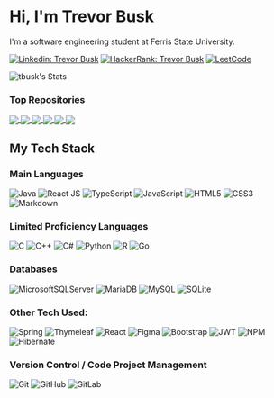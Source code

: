 <h1>Hi, I'm Trevor Busk</h1>

I'm a software engineering student at Ferris State University.

[![Linkedin: Trevor Busk](https://img.shields.io/badge/-Trevor%20Busk-blue?style=for-the-badge&logo=Linkedin&logoColor=white&link=https://www.linkedin.com/in/trevor-busk/)](https://www.linkedin.com/in/trevor-busk/)
[![HackerRank: Trevor Busk](https://img.shields.io/badge/-Hackerrank-2EC866?style=for-the-badge&logo=HackerRank&logoColor=white&link=https://www.hackerrank.com/profile/buskt/)](https://www.hackerrank.com/profile/buskt/)
[![LeetCode](https://img.shields.io/badge/LeetCode-000000?style=for-the-badge&logo=LeetCode&logoColor=#d16c06&link=https://leetcode.com/tbusk/)](https://leetcode.com/tbusk/)

![tbusk's Stats](https://github-readme-stats.vercel.app/api?username=tbusk&theme=buefy&show_icons=true&hide_border=false&count_private=true)

<h3>Top Repositories</h3>

<a href="https://github.com/tbusk/admin-example-front">
  <img align="center" src="https://github-readme-stats.vercel.app/api/pin/?username=tbusk&repo=admin-example-front&theme=buefy" />
</a>
<a href="https://github.com/tbusk/admin-example-back">
  <img align="center" src="https://github-readme-stats.vercel.app/api/pin/?username=tbusk&repo=admin-example-back&theme=buefy" />
</a>
<a href="https://github.com/tbusk/LibraryApp">
  <img align="center" src="https://github-readme-stats.vercel.app/api/pin/?username=tbusk&repo=LibraryApp&theme=buefy" />
</a>
<a href="https://github.com/tbusk/Nutrition-Tracker">
  <img align="center" src="https://github-readme-stats.vercel.app/api/pin/?username=tbusk&repo=Nutrition-Tracker&theme=buefy" />
</a>
<a href="https://github.com/tbusk/Mazerunners">
  <img align="center" src="https://github-readme-stats.vercel.app/api/pin/?username=tbusk&repo=Mazerunners&theme=buefy" />
</a>
<a href="https://github.com/tbusk/Ecommerce-WebApp">
  <img align="center" src="https://github-readme-stats.vercel.app/api/pin/?username=tbusk&repo=Ecommerce-WebApp&theme=buefy" />
</a>

<h2>My Tech Stack</h2>

<h3>Main Languages</h3>

![Java](https://img.shields.io/badge/java-%23ED8B00.svg?style=for-the-badge&logo=openjdk&logoColor=white)
![React JS](https://img.shields.io/badge/-ReactJS-61DAFB?logo=react&logoColor=white&style=for-the-badge)
![TypeScript](https://img.shields.io/badge/typescript-%23007ACC.svg?style=for-the-badge&logo=typescript&logoColor=white)
![JavaScript](https://img.shields.io/badge/javascript-%23323330.svg?style=for-the-badge&logo=javascript&logoColor=%23F7DF1E)
![HTML5](https://img.shields.io/badge/html5-%23E34F26.svg?style=for-the-badge&logo=html5&logoColor=white)
![CSS3](https://img.shields.io/badge/css3-%231572B6.svg?style=for-the-badge&logo=css3&logoColor=white)
![Markdown](https://img.shields.io/badge/markdown-%23000000.svg?style=for-the-badge&logo=markdown&logoColor=white)

<h3>Limited Proficiency Languages</h3>

![C](https://img.shields.io/badge/c-%2300599C.svg?style=for-the-badge&logo=c&logoColor=white)
![C++](https://img.shields.io/badge/c++-%2300599C.svg?style=for-the-badge&logo=c%2B%2B&logoColor=white)
![C#](https://img.shields.io/badge/c%23-%23239120.svg?style=for-the-badge&logo=csharp&logoColor=white)
![Python](https://img.shields.io/badge/python-3670A0?style=for-the-badge&logo=python&logoColor=ffdd54)
![R](https://img.shields.io/badge/r-%23276DC3.svg?style=for-the-badge&logo=r&logoColor=white)
![Go](https://img.shields.io/badge/go-%2300ADD8.svg?style=for-the-badge&logo=go&logoColor=white)


<h3>Databases</h3>

![MicrosoftSQLServer](https://img.shields.io/badge/Microsoft%20SQL%20Server-CC2927?style=for-the-badge&logo=microsoft%20sql%20server&logoColor=white)
![MariaDB](https://img.shields.io/badge/MariaDB-003545?style=for-the-badge&logo=mariadb&logoColor=white)
![MySQL](https://img.shields.io/badge/mysql-%2300f.svg?style=for-the-badge&logo=mysql&logoColor=white)
![SQLite](https://img.shields.io/badge/sqlite-%2307405e.svg?style=for-the-badge&logo=sqlite&logoColor=white)

<h3>Other Tech Used:</h3>

![Spring](https://img.shields.io/badge/spring-%236DB33F.svg?style=for-the-badge&logo=spring&logoColor=white)
![Thymeleaf](https://img.shields.io/badge/Thymeleaf-%23005C0F.svg?style=for-the-badge&logo=Thymeleaf&logoColor=white)
![React](https://img.shields.io/badge/react-%2320232a.svg?style=for-the-badge&logo=react&logoColor=%2361DAFB)
![Figma](https://img.shields.io/badge/figma-%23F24E1E.svg?style=for-the-badge&logo=figma&logoColor=white)
![Bootstrap](https://img.shields.io/badge/bootstrap-%238511FA.svg?style=for-the-badge&logo=bootstrap&logoColor=white)
![JWT](https://img.shields.io/badge/JWT-black?style=for-the-badge&logo=JSON%20web%20tokens)
![NPM](https://img.shields.io/badge/NPM-%23CB3837.svg?style=for-the-badge&logo=npm&logoColor=white)
![Hibernate](https://img.shields.io/badge/Hibernate-59666C?style=for-the-badge&logo=Hibernate&logoColor=white)

<h3>Version Control / Code Project Management</h3>

![Git](https://img.shields.io/badge/git-%23F05033.svg?style=for-the-badge&logo=git&logoColor=white)
![GitHub](https://img.shields.io/badge/github-%23121011.svg?style=for-the-badge&logo=github&logoColor=white)
![GitLab](https://img.shields.io/badge/gitlab-%23181717.svg?style=for-the-badge&logo=gitlab&logoColor=white)
